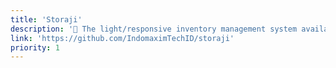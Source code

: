 ```yaml
---
title: 'Storaji'
description: '📒 The light/responsive inventory management system available on Windows, macOS and Linux.'
link: 'https://github.com/IndomaximTechID/storaji'
priority: 1
---
```

